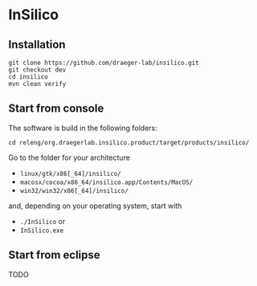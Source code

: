 # InSilico


## Installation
```
git clone https://github.com/draeger-lab/insilico.git
git checkout dev
cd insilico
mvn clean verify
```

## Start from console
The software is build in the following folders:
```
cd releng/org.draegerlab.insilico.product/target/products/insilico/

```
Go to the folder for your architecture
* `linux/gtk/x86[_64]/insilico/`
* `macosx/cocoa/x86_64/insilico.app/Contents/MacOS/`
* `win32/win32/x86[_64]/insilico/`

and, depending on your operating system, start with
* `./InSilico` or
* `InSilico.exe`

## Start from eclipse
TODO
